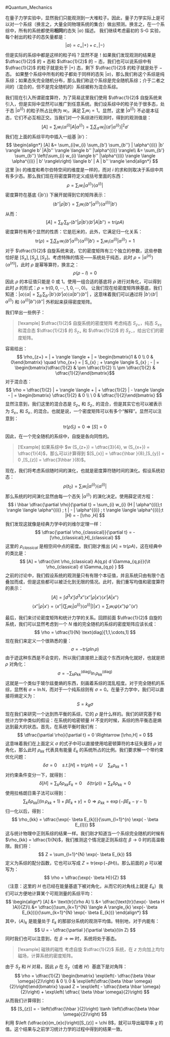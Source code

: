 #Quantum_Mechanics 

在量子力学实验中，显然我们只能观测到一大堆粒子。因此，量子力学实际上是可以对一个系综（换言之，大量全同物理系统的集合）做出预测。换言之，在一个系综中，所有的系统都使用**相同**的态矢 $| \alpha \rangle$ 描述。
我们继续考虑最初的 S-G 实验，每个射出的粒子的态矢量都是：
$$
| \alpha \rangle = c_{+} | + \rangle + c_{-} |  - \rangle
$$
但是实际的系综中都是这样的粒子吗？显然不是！如果我们发现观测的结果是 $\dfrac{1}{2}$ 的 $+$ 态和 $\dfrac{1}{2}$ 的 $-$ 态，我们也可以说系综中有 $\dfrac{1}{2}$ 的粒子就是处于 $| + \rangle$ 态，剩下 $\dfrac{1}{2}$ 的粒子就是处于 $-$ 态。
如果整个系综中所有的粒子都处于同样的态矢 $| \alpha \rangle$，那么我们称这个系综是纯系综；如果态矢完全随机分布，那么我们称这个系综是完全随机系综；介于二者之间的（混合的，但不是完全随机的）系综被称为混合系综。

我们现在引入所谓密度算符，为了简易这里我们使用 $\dfrac{1}{2}$ 自旋系统来引入，但是实际中显然可以推广到任意系统。我们设系综中的粒子处于很多态，处于态 $| \alpha^{(i)} \rangle$ 的粒子所占比例为 $w_{i}$，满足 $\sum_{i}  w_{i} = 1$。显然，这里 $| \alpha^{(i)} \rangle$ 不必是本征态，它们不必互相正交。当我们对一个系综进行观测时，得到的观测值是：
$$
[A] = \sum_{i} w_{i} \langle  \alpha^{(i)} | A  | \alpha^{(i)} \rangle= \sum_{i}\sum_{a'}  w_{i}|\langle  a' | \alpha^{(i)} \rangle|^{2}  a'
$$
我们在上面的系综平均中插入一组基 $| b' \rangle$：
$$
\begin{align*}
[A] &= \sum_{i}w_{i} \sum_{b'} \sum_{b''}  | \alpha^{(i)} |b' \rangle \langle  b' |A|b''  \rangle \langle  b'' |\alpha^{(i)}  \rangle\\
&= \sum_{b'} \sum_{b''}  \left(\sum_{i} w_{i} \langle  b'' |\alpha^{(i)}  \rangle \langle  \alpha^{(i)} | b'  \rangle\right) \langle  b' | A  | b'' \rangle
\end{align*}
$$
这里 $| b \rangle$ 的维度和希尔伯特空间的维度是一样的，而对 $i$ 的求和则取决于系综中共有多少态。那么我们现在将密度算符定义成括号里面的东西：
$$
\rho = \sum_{i}w_{i} | \alpha^{(i)} \rangle \langle \alpha^{(i)} |
$$
密度算符在基底 $\{| b' \rangle\}$ 下展开就得到它的矩阵表示：
$$
\langle  b'' | \rho  | b' \rangle  = \sum_{i} w_{i}  \langle  b'' |\alpha^{(i)}  \rangle \langle  \alpha^{(i))} | b' \rangle
$$
从而：
$$
[A] = \sum_{b'}  \sum_{b''}  \langle  b'' | \rho  |  b'\rangle \langle  b' |  A |b'' \rangle = \text{tr}(\rho A)
$$
密度算符有两个显然的性质：它是厄米的，此外，它满足归一化关系：
$$
\text{tr}(\rho) = \sum_{i} \sum_{b'} w_{i} \langle  b' |\alpha^{(i)}  \rangle \langle  \alpha^{(i)} | b' \rangle = \sum_{i} w_{i}\langle  \alpha^{(i)} |  \alpha^{(i)} \rangle =  1
$$
对于 $\dfrac{1}{2}$ 自旋系统来说，它的密度矩阵有三个独立的参数，这些参数恰好是 $[S_{x}],[S_{y}],[S_{z}]$。考虑特殊的情况——系统处于纯态，此时 $\rho = | \alpha^{(n)} \rangle \langle \alpha^{(n)} |$，此时 $\rho$ 是幂等算符，换言之：
$$
\rho(\rho  - I) = 0
$$
因此 $\rho$ 的本征值只能是 $0$ 或 $1$。使用一组合适的基底将 $\rho$ 进行对角化，可以得到此时 $\rho$ 的形式：$\rho = \text{tr}(0,0,\cdots ,1 ,0,\cdots ,0)$。
让我们现在给密度矩阵换基底，我们知道：$| \alpha \rangle \langle \alpha | = \sum_{b'} \sum_{b''}  | b' \rangle \langle  b' |\alpha  \rangle \langle  \alpha | b''  \rangle \langle b'' |$ ，这意味着我们可以通过将 $| b' \rangle \langle  b' | \alpha^{(i)} \rangle$ 和 $\langle  \alpha^{(i)} | b''  \rangle \langle b'' |$ 外积起来获得密度矩阵。

我们举出一些例子：
>[!example] $\dfrac{1}{2}$ 自旋系统的密度矩阵
>考虑纯态 $S_{z+}$，纯态 $S_{x\pm}$ 和混合态 $\dfrac{1}{2}$ 的 $S_{z+}$ 和 $\dfrac{1}{2}$ 的 $S_{z-}$，给出它们的密度矩阵。

容易给出：
$$
\rho_{z+} = | + \rangle  \langle + | = \begin{bmatrix}1 & 0   \\  0 &  0\end{bmatrix} \quad \rho_{x+} = | S_{x} ; + \rangle  \langle S_{x} ; -  |
 = \begin{bmatrix}\dfrac{1}{2} &  \pm  \dfrac{1}{2}  \\ \pm \dfrac{1}{2} &  \dfrac{1}{2}\end{bmatrix}$$
对于混合态：
$$
\rho = \dfrac{1}{2} | + \rangle  \langle + | + \dfrac{1}{2} | - \rangle  \langle - | = \begin{bmatrix}  \dfrac{1}{2} &  0  \\ \ 0  & \dfrac{1}{2}\end{bmatrix}
$$
显然注意到，我们这里的混合态是 $S_{z+}$ 和 $S_{z-}$ 的混合，但是其实它也可以被表示为 $S_{x+}$ 和 $S_{x-}$ 的混合。也就是说，一个密度矩阵可以有多个“解释”。显然可以注意到：
$$
\text{tr}(\rho S_{i}) = 0 \Rightarrow[S] = 0 
$$
因此，在一个完全随机的系综中，自旋是各向同性的。
>[!Example]
>如果系综中 $w (S_{z+}) = \dfrac{3}{4}, w (S_{x+}) = \dfrac{1}{4}$，那么可以计算得到 $[S_{x}] = \dfrac{\hbar }{8},[S_{y}] = 0 ,[S_{z}] = \dfrac{3\hbar  }{8}$。

现在，我们将考虑系综随时间的演化，也就是密度算符随时间的演化。假设系统初态：
$$
\rho(t_{0}) = \sum_{i} w_{i} | \alpha^{(i)} \rangle  \langle \alpha^{(i)}  |
$$
那么系统的时间演化显然由每一个态矢 $| \alpha^{(i)} \rangle$ 的演化决定。使用薛定谔方程：
$$
i \hbar  \dfrac{\partial \rho}{\partial t} = \sum_{i}  w_{i} (H | \alpha^{(i)};t \rangle  \langle \alpha^{(i)} ; t | - | \alpha^{(i)}  ; t \rangle \langle \alpha^{(i)};t |H) = - [\rho ,H]
$$
我们发现这就像是经典力学中的刘维尔定理一样：
$$
\dfrac{\partial \rho_{classical}}{\partial t} = - [\rho_{classical},H]_{classical}
$$
这里的 $\rho_{classical}$ 是相空间中点的密度。我们刚才推出 $[A] = \text{tr}(\rho A)$，这在经典中的类比是：
$$
[A] = \dfrac{\int \rho_{classical} A(q,p) d \Gamma_{q,p}}{\it \rho_{classical} d \Gamma_{q,p}  }
$$
之前的讨论中，我们假设系统的观测量只有有限个本征值，并且系统只由有限个态叠加而成，但是这些都可以被泛化到无限的情况。此时，我们重写均值和密度算符的表示：
$$
[A] = \int d^{3} x' \int d^{3}x'' \langle  x'' |\rho   | x'\rangle \langle  x' | A  |x'' \rangle
$$
$$
\langle  x'' | \rho  | x'\rangle = \langle x'' |\left(\sum_{i} w_{i}| \alpha^{(i)} \rangle \langle \alpha^{(i)} |\right)| x' \rangle = \sum_{i}w_{i} \psi(x'') \psi^{\star}(x')
$$

最后，我们来讨论密度矩阵和统计力学的关系。回顾前面 $\dfrac{1}{2}$ 自旋的系统，我们可以显然考虑到一个 $N$ 维的完全随机的系综的密度矩阵应该长成：
$$
\rho = \dfrac{1}{N} \text{diag}[1,1,\cdots,1]
$$
现在我们来定义一个很熟悉的量：
$$
\sigma =  - \text{tr}(\rho \ln \rho)
$$
由于迹这种东西是不会变的，所以我们直接把上面这个东西对角化就好，也就是把 $\rho$ 对角化：
$$
\sigma = - \sum_{k} \rho_{kk}^{(\text{diag})} \ln \rho_{kk}^{(\text{diag})}
$$
这就是一个类似于玻尔兹曼熵的东西，刻画着系综的混乱程度。对于完全随机的系综，显然有 $\sigma =  \ln N$，而对于一个纯系综则有 $\sigma = 0$。在量子力学中，我们可以直接将熵定义为：
$$
S = k_{B}  \sigma
$$
现在我们来研究一个达到热平衡的系综，它的 $\rho$ 是什么样的。我们的研究基于和统计力学中类似的假设：在系统的哈密顿量 $H$ 不变的时候，系综的热平衡态是熵达到最大的状态。首先，在系统平衡时我们有：
$$
\dfrac{\partial \rho}{\partial t} = 0 \Rightarrow  [\rho,H] = 0 
$$
这意味着我们在上面定义 $\sigma$ 的式子中可以直接使用哈密顿算符的本征矢量将 $\rho$ 对角化，那么此时 $\rho_{kk}$ 代表具有能量 $E_{k}$ 的系统所占的比例。我们要求解一个带约束优化问题：
$$
\delta \sigma =0 \quad s.t. [H] = \text{tr}(\rho H) = U \quad  \sum_{k}\rho_{kk}=1
$$
对约束条件变分一下，就得到：
$$
\delta[H] = \sum_{k} \delta \rho_{kk} E_{k} = 0  \quad  \delta(\text{tr}(\rho)) = \sum_{k}\delta \rho_{kk}  = 0 
$$
使用拉格朗日乘子法可以得到：
$$
\sum_{k} \delta \rho_{kk} [(\ln \rho_{kk}+1) + \beta E_{k} + \gamma] = 0  \Rightarrow \rho_{kk} = \exp(- \beta E_{k} - \gamma -1)
$$
归一化以后，得到：
$$
\rho_{kk} = \dfrac{\exp(- \beta E_{k})}{\sum_{l=1}^{n} \exp( - \beta E_{l})}
$$
这与统计物理中正则系综的结果一样。我们刚才知道当一个系综完全随机的时候有 $\rho_{kk} = \dfrac{1}{N}$，我们推测这个情况是正则系综在 $\beta \rightarrow 0$ 时的高温极限。我们将：
$$
Z = \sum_{l=1}^{N}  \exp(- \beta E_{k})
$$
定义为系综的配分函数，它也可以写成 $Z = \text{tr}(\exp(- \beta H))$。那么前面的 $\rho$ 可以被写为：
$$
\rho = \dfrac{\exp(- \beta H)}{Z}
$$
（注意：这里的 $H$ 也已经在能量基底下被对角化，从而它的对角线上就是 $E_{k}$）我们可以方便地计算某个可观测量的系综平均：
$$
\begin{align*}
[A] &= \text{tr}(\rho A) \\
&= \dfrac{\text{tr}(\exp(- \beta H )A)}{Z}\\
&= \dfrac{(\sum_{k=1}^{N}  \langle  A \rangle_{k}  \exp(- \beta E_{k}))}{\sum_{k=1}^{N} \exp(- \beta E_{k})}
\end{align*}
$$
其中，$\langle  A \rangle_{k}$ 是能量处于 $E_{k}$ 的那部分系统的观测平均值。特别地，对于内能有：
$$
U = - \dfrac{\partial }{\partial \beta}(\ln Z)
$$
同时我们也可以注意到，在 $\beta  \rightarrow  \infty$ 时，系统将处于基态。

>[!example] 磁铁的磁性
>考虑自旋 $\dfrac{1}{2}$ 系统，在 $z$ 方向加上均匀磁场，计算系统的密度矩阵。

由于 $S_{z}$ 和 $H$ 对易，因此 $\rho$ 在 $S_{z}$（或者 $H$）基底下是对角阵：
$$
\rho = \dfrac{1}{Z} \begin{bmatrix} \exp\left(- \dfrac{\beta \hbar  \omega}{2}\right) &  0  \\ 0  &  \exp\left(\dfrac{\beta \hbar \omega}{2}\right)\end{bmatrix} \quad Z = \exp\left( - \dfrac{\beta \hbar \omega}{2}\right) + \exp\left( \dfrac{ \beta  \hbar  \omega}{2}\right)
$$
从而我们计算得到：
$$
[S_{z}] = - \left(\dfrac{\hbar }{2}\right) \tanh  \left(\dfrac{\beta \hbar \omega}{2}\right)
$$
利用 $\left (\dfrac{e}{m_{e}c}\right)[S_{z}] = \chi B$，就可以导出磁导率 $\chi$ 的值。这个结果与之前学习统计力学的过程中得到的结果一致。

